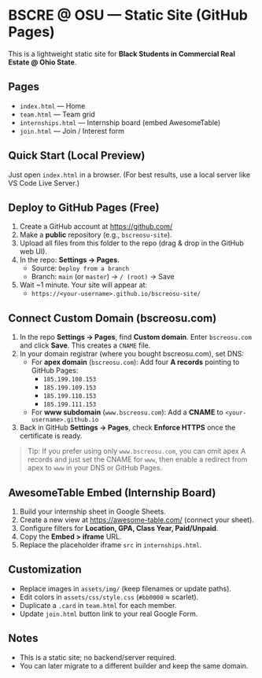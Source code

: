 
# BSCRE @ OSU — Static Site (GitHub Pages)

This is a lightweight static site for **Black Students in Commercial Real Estate @ Ohio State**.

## Pages
- `index.html` — Home
- `team.html` — Team grid
- `internships.html` — Internship board (embed AwesomeTable)
- `join.html` — Join / Interest form

## Quick Start (Local Preview)
Just open `index.html` in a browser. (For best results, use a local server like VS Code Live Server.)

## Deploy to GitHub Pages (Free)
1. Create a GitHub account at https://github.com/
2. Make a **public** repository (e.g., `bscreosu-site`).
3. Upload all files from this folder to the repo (drag & drop in the GitHub web UI).
4. In the repo: **Settings → Pages**.
   - Source: `Deploy from a branch`
   - Branch: `main` (or `master`) → `/ (root)` → Save
5. Wait ~1 minute. Your site will appear at:
   - `https://<your-username>.github.io/bscreosu-site/`

## Connect Custom Domain (bscreosu.com)
1. In the repo **Settings → Pages**, find **Custom domain**. Enter `bscreosu.com` and click **Save**. This creates a `CNAME` file.
2. In your domain registrar (where you bought bscreosu.com), set DNS:
   - For **apex domain** (`bscreosu.com`): Add four **A records** pointing to GitHub Pages:
     - `185.199.108.153`
     - `185.199.109.153`
     - `185.199.110.153`
     - `185.199.111.153`
   - For **www subdomain** (`www.bscreosu.com`): Add a **CNAME** to `<your-username>.github.io`
3. Back in GitHub **Settings → Pages**, check **Enforce HTTPS** once the certificate is ready.

> Tip: If you prefer using only `www.bscreosu.com`, you can omit apex A records and just set the CNAME for `www`, then enable a redirect from apex to `www` in your DNS or GitHub Pages.

## AwesomeTable Embed (Internship Board)
1. Build your internship sheet in Google Sheets.
2. Create a new view at https://awesome-table.com/ (connect your sheet).
3. Configure filters for **Location, GPA, Class Year, Paid/Unpaid**.
4. Copy the **Embed > iframe** URL.
5. Replace the placeholder iframe `src` in `internships.html`.

## Customization
- Replace images in `assets/img/` (keep filenames or update paths).
- Edit colors in `assets/css/style.css` (`#bb0000` ≈ scarlet).
- Duplicate a `.card` in `team.html` for each member.
- Update `join.html` button link to your real Google Form.

## Notes
- This is a static site; no backend/server required.
- You can later migrate to a different builder and keep the same domain.
